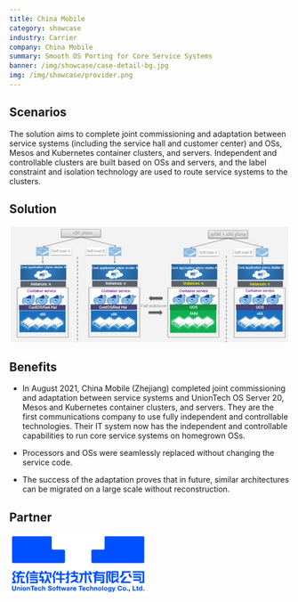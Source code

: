 ```yaml
---
title: China Mobile
category: showcase
industry: Carrier
company: China Mobile
summary: Smooth OS Porting for Core Service Systems
banner: /img/showcase/case-detail-bg.jpg
img: /img/showcase/provider.png
---
```


<div >

## **Scenarios**

The solution aims to complete joint commissioning and adaptation between service systems (including the service hall and customer center) and OSs, Mesos and Kubernetes container clusters, and servers. Independent and controllable clusters are built based on OSs and servers, and the label constraint and isolation technology are used to route service systems to the clusters.

## **Solution**

<div align="center" class="case-img"><img src="./p3.png"/></div>

## **Benefits**

- In August 2021, China Mobile (Zhejiang) completed joint commissioning and adaptation between service systems and UnionTech OS Server 20, Mesos and Kubernetes container clusters, and servers. They are the first communications company to use fully independent and controllable technologies. Their IT system now has the independent and controllable capabilities to run core service systems on homegrown OSs.

- Processors and OSs were seamlessly replaced without changing the service code.

- The success of the adaptation proves that in future, similar architectures can be migrated on a large scale without reconstruction.

## Partner

<div ><img src="./tongxin.png"/></div>

</div>

